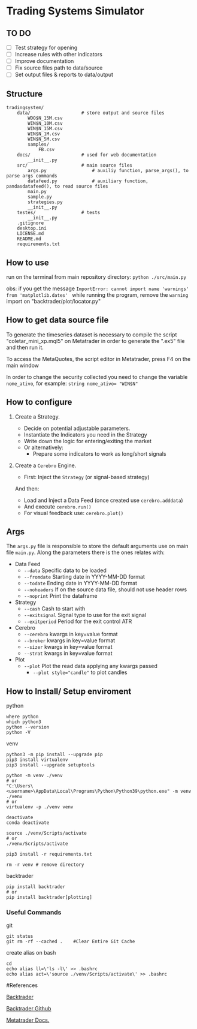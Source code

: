 # Trading Systems Simulator

## TO DO

-[ ] Test strategy for opening
-[ ] Increase rules with other indicators
-[ ] Improve documentation
-[ ] Fix source files path to data/source
-[ ] Set output files & reports to data/output

## Structure

```
tradingsystem/
    data/                   # store output and source files
        WDO$N_15M.csv
        WIN$N_10M.csv
        WIN$N_15M.csv
        WIN$N_1M.csv
        WIN$N_5M.csv
        samples/
            FB.csv
    docs/                   # used for web documentation
        __init__.py        
    src/                    # main source files
        args.py                 # auxiliy function, parse_args(), to parse args commands
        datafeed.py             # auxiliary function, pandasdatafeed(), to read source files
        main.py
        sample.py
        strategies.py
        __init__.py
    testes/                 # tests
        __init__.py
    .gitignore
    desktop.ini
    LICENSE.md
    README.md
    requirements.txt
```


## How to use

run on the terminal from main repository directory:
``python ./src/main.py``

obs: if you get the message ``ImportError: cannot import name 'warnings' from 'matplotlib.dates' `` 
while running the program, remove the `warning` import on "backtrader/plot/locator.py"


## How to get data source file

To generate the timeseries dataset is necessary to compile the script "coletar_mini_xp.mql5" on Metatrader in order to generate the ".ex5" file and then run it.

To access the MetaQuotes, the script editor in Metatrader, press F4 on the main window

In order to change the security collected you need to change the variable `nome_ativo`, for example:
``
string nome_ativo= "WIN$N"
``

## How to configure

1. Create a Strategy.
   * Decide on potential adjustable parameters.
   * Instantiate the Indicators you need in the Strategy
   * Write down the logic for entering/exiting the market
   * Or alternatively:
      * Prepare some indicators to work as long/short signals
   
2. Create a `Cerebro` Engine.
   * First: Inject the `Strategy` (or signal-based strategy)
   
   And then:
   * Load and Inject a Data Feed (once created use `cerebro.adddata`)
   * And execute `cerebro.run()`
   * For visual feedback use: `cerebro.plot()`


## Args

The `args.py` file is responsible to store the default arguments use on main file `main.py`.
Along the parameters there is the ones relates with:
 - Data Feed
    - `--data`  Specific data to be loaded
    - `--fromdate`  Starting date in YYYY-MM-DD format
    - `--todate`  Ending date in YYYY-MM-DD format
    - `--noheaders`  If on the source data file, should not use header rows
    - `--noprint`  Print the dataframe
 - Strategy
    - `--cash`  Cash to start with
    - `--exitsignal`  Signal type to use for the exit signal
    - `--exitperiod`  Period for the exit control ATR
 - Cerebro
    - `--cerebro`  kwargs in key=value format
    - `--broker`  kwargs in key=value format
    - `--sizer`  kwargs in key=value format
    - `--strat`  kwargs in key=value format
 - Plot
    - `--plot`  Plot the read data applying any kwargs passed
        - `--plot style="candle"` to plot candles

## How to Install/ Setup enviroment
python
```
where python
which python3
python --version
python -V
```

venv
```
python3 -m pip install --upgrade pip
pip3 install virtualenv
pip3 install --upgrade setuptools

python -m venv ./venv
# or 
"C:\Users\<username>\AppData\Local\Programs\Python\Python39\python.exe" -m venv ./venv
# or 
virtualenv -p ./venv venv

deactivate
conda deactivate

source ./venv/Scripts/activate
# or
./venv/Scripts/activate

pip3 install -r requirements.txt
 
rm -r venv # remove directory
```



backtrader
```
pip install backtrader
# or
pip install backtrader[plotting]
```


### Useful Commands

git
```
git status
git rm -rf --cached .    #Clear Entire Git Cache
```
create alias on bash
```
cd
echo alias ll=\'ls -l\' >> .bashrc
echo alias act=\'source ./venv/Scripts/activate\' >> .bashrc
```

#References

[Backtrader](https://www.backtrader.com/)

[Backtrader Github](https://github.com/mementum/backtrader)

[Metatrader Docs.](https://www.mql5.com/pt/docs)